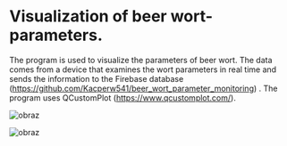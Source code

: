 # Visualization of beer wort-parameters.
The program is used to visualize the parameters of beer wort. The data comes from a device that examines the wort parameters in real time and sends the information to the Firebase database (https://github.com/Kacperw541/beer_wort_parameter_monitoring) . The program uses QCustomPlot (https://www.qcustomplot.com/).


![obraz](https://user-images.githubusercontent.com/118767445/215852600-a05be129-0b39-4758-9958-6262aac16743.png)

![obraz](https://user-images.githubusercontent.com/118767445/215852550-2b2b84ac-2d27-430f-9d13-ebcbc87c8e93.png)
